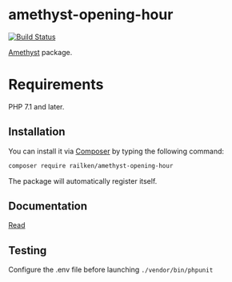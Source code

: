 # amethyst-opening-hour

[![Build Status](https://travis-ci.org/railken/amethyst-opening-hour.svg?branch=master)](https://travis-ci.org/railken/amethyst-opening-hour)

[Amethyst](https://github.com/railken/amethyst) package.

# Requirements

PHP 7.1 and later.

## Installation

You can install it via [Composer](https://getcomposer.org/) by typing the following command:

```bash
composer require railken/amethyst-opening-hour
```

The package will automatically register itself.

## Documentation

[Read](docs/index.md)

## Testing

Configure the .env file before launching `./vendor/bin/phpunit`
